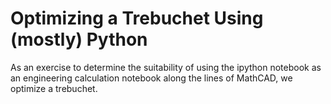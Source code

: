 Optimizing a Trebuchet Using (mostly) Python
============================================

As an exercise to determine the suitability of using the ipython notebook as an engineering calculation notebook along the lines of MathCAD, we optimize a trebuchet.


